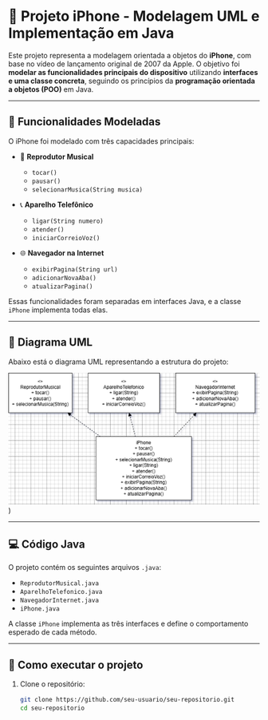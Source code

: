 # 📱 Projeto iPhone - Modelagem UML e Implementação em Java

Este projeto representa a modelagem orientada a objetos do **iPhone**, com base no vídeo de lançamento original de 2007 da Apple. O objetivo foi **modelar as funcionalidades principais do dispositivo** utilizando **interfaces e uma classe concreta**, seguindo os princípios da **programação orientada a objetos (POO)** em Java.

---

## 🔧 Funcionalidades Modeladas

O iPhone foi modelado com três capacidades principais:

- 🎵 **Reprodutor Musical**
    - `tocar()`
    - `pausar()`
    - `selecionarMusica(String musica)`

- 📞 **Aparelho Telefônico**
    - `ligar(String numero)`
    - `atender()`
    - `iniciarCorreioVoz()`

- 🌐 **Navegador na Internet**
    - `exibirPagina(String url)`
    - `adicionarNovaAba()`
    - `atualizarPagina()`

Essas funcionalidades foram separadas em interfaces Java, e a classe `iPhone` implementa todas elas.

---

## 🧩 Diagrama UML

Abaixo está o diagrama UML representando a estrutura do projeto:

![Diagrama UML do iPhone](iPhoneUML.png))

---

## 💻 Código Java

O projeto contém os seguintes arquivos `.java`:

- `ReprodutorMusical.java`
- `AparelhoTelefonico.java`
- `NavegadorInternet.java`
- `iPhone.java`

A classe `iPhone` implementa as três interfaces e define o comportamento esperado de cada método.

---

## 🚀 Como executar o projeto

1. Clone o repositório:
   ```bash
   git clone https://github.com/seu-usuario/seu-repositorio.git
   cd seu-repositorio
